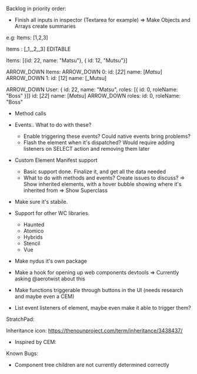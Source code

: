 Backlog in priority order:

- Finish all inputs in inspector (Textarea for example)
=> Make Objects and Arrays create summaries

e.g: Items: [1,2,3] 

Items : [_1,_2,_3] EDITABLE

Items: [{id: 22, name: "Matsu"}, { id: 12, "Mutsu"}]

ARROW_DOWN Items:
               ARROW_DOWN 0:
                            id: [_22_]
                            name: [_Matsu_]
               ARROW_DOWN 1:
                            id: [_12_]
                            name: [_Mutsu]


ARROW_DOWN User: { id: 22, name: "Matsu", roles: [{ id: 0, roleName: "Boss" }]}
                id: [_22_]
                name: [_Matsu_]
     ARROW_DOWN roles:
                    id: 0,
                    roleName: "Boss"
            

- Method calls
- Events.. What to do with these?
    - Enable triggering these events? Could native events bring problems?
    - Flash the element when it's dispatched? Would require adding listeners on SELECT action and removing them later

- Custom Element Manifest support
    - Basic support done. Finalize it, and get all the data needed
    - What to do with methods and events? Create issues to discuss?
=> Show inherited elements, with a hover bubble showing where it's inherited from
=> Show Superclass

- Make sure it's stabile.
- Support for other WC libraries. 
    - Haunted
    - Atomico
    - Hybrids
    - Stencil
    - Vue

- Make nydus it's own package
- Make a hook for opening up web components devtools => Currently asking @aerotwist about this
- Make functions triggerable through buttons in the UI (needs research and maybe even a CEM)
- List event listeners of element, maybe even make it able to trigger them?


StratchPad:

Inheritance icon: 
https://thenounproject.com/term/inheritance/3438437/


- Inspired by CEM:



Known Bugs:

- Component tree children are not currently determined correctly

